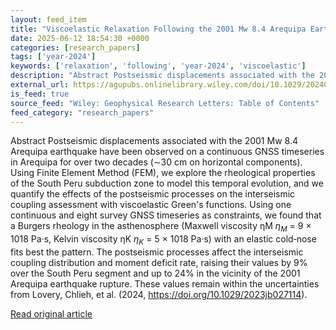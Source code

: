 ```yaml
---
layout: feed_item
title: "Viscoelastic Relaxation Following the 2001 Mw 8.4 Arequipa Earthquake and Its Impact on the Interseismic Coupling of the South Peru Megathrust"
date: 2025-06-12 18:54:30 +0000
categories: [research_papers]
tags: ['year-2024']
keywords: ['relaxation', 'following', 'year-2024', 'viscoelastic']
description: "Abstract Postseismic displacements associated with the 2001 Mw 8"
external_url: https://agupubs.onlinelibrary.wiley.com/doi/10.1029/2024GL113879?af=R
is_feed: true
source_feed: "Wiley: Geophysical Research Letters: Table of Contents"
feed_category: "research_papers"
---
```


Abstract Postseismic displacements associated with the 2001 Mw 8.4 Arequipa earthquake have been observed on a continuous GNSS timeseries in Arequipa for over two decades (∼30 cm on horizontal components). Using Finite Element Method (FEM), we explore the rheological properties of the South Peru subduction zone to model this temporal evolution, and we quantify the effects of the postseismic processes on the interseismic coupling assessment with viscoelastic Green's functions. Using one continuous and eight survey GNSS timeseries as constraints, we found that a Burgers rheology in the asthenosphere (Maxwell viscosity ηM ${\eta }_{M}$ = 9 × 1018 Pa·s, Kelvin viscosity ηK ${\eta }_{K}$ = 5 × 1018 Pa·s) with an elastic cold‐nose fits best the pattern. The postseismic processes affect the interseismic coupling distribution and moment deficit rate, raising their values by 9% over the South Peru segment and up to 24% in the vicinity of the 2001 Arequipa earthquake rupture. These values remain within the uncertainties from Lovery, Chlieh, et al. (2024, https://doi.org/10.1029/2023jb027114).

[Read original article](https://agupubs.onlinelibrary.wiley.com/doi/10.1029/2024GL113879?af=R)
